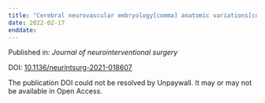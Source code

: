 ```yaml
---
title: "Cerebral neurovascular embryology[comma] anatomic variations[comma] and congenital brain arteriovenous lesions."
date: 2022-02-17
enddate:
---
```


Published in: *Journal of neurointerventional surgery*

DOI: [10.1136/neurintsurg-2021-018607](https://doi.org/10.1136/neurintsurg-2021-018607)

The publication DOI could not be resolved by Unpaywall. It may or may not be available in Open Access.


